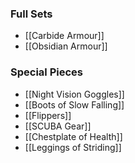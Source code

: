 ### Full Sets
- [[Carbide Armour]]
- [[Obsidian Armour]]

### Special Pieces
- [[Night Vision Goggles]]
- [[Boots of Slow Falling]]
- [[Flippers]]
- [[SCUBA Gear]]
- [[Chestplate of Health]]
- [[Leggings of Striding]]